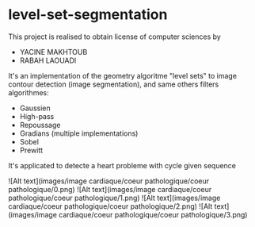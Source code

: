 # level-set-segmentation
This project is realised to obtain license of computer sciences by 
  * YACINE MAKHTOUB 
  * RABAH LAOUADI

It's an implementation of the geometry algoritme "level sets"  to image contour detection (image segmentation), and same others filters algorithmes:
 * Gaussien
 * High-pass
 * Repoussage
 * Gradians (multiple implementations)
 * Sobel
 * Prewitt

It's applicated to detecte a heart probleme with cycle given sequence 

![Alt text](images/image cardiaque/coeur pathologique/coeur pathologique/0.png)
![Alt text](images/image cardiaque/coeur pathologique/coeur pathologique/1.png)
![Alt text](images/image cardiaque/coeur pathologique/coeur pathologique/2.png)
![Alt text](images/image cardiaque/coeur pathologique/coeur pathologique/3.png)

